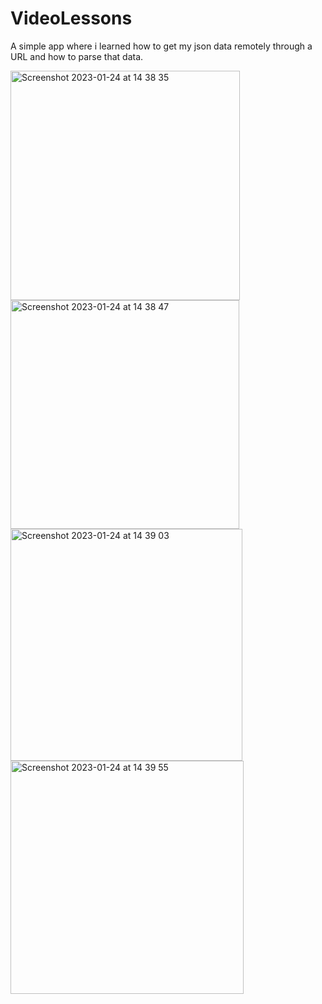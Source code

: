 # VideoLessons

A simple app where i learned how to get my json data remotely through a URL and how to parse that data.

<img width="367" alt="Screenshot 2023-01-24 at 14 38 35" src="https://user-images.githubusercontent.com/116273257/214293952-fb4c92c4-2a03-4172-9cac-56c4bde59af6.png"> <img width="366" alt="Screenshot 2023-01-24 at 14 38 47" src="https://user-images.githubusercontent.com/116273257/214293962-06bb1063-bf26-47ca-822b-87bfbb1a68f7.png"> <img width="371" alt="Screenshot 2023-01-24 at 14 39 03" src="https://user-images.githubusercontent.com/116273257/214293972-4c1add19-fbdd-4b62-beea-e6d0715fea0a.png"> <img width="373" alt="Screenshot 2023-01-24 at 14 39 55" src="https://user-images.githubusercontent.com/116273257/214293977-e8cb2c8b-7cb9-4b6c-9ab9-7dd81eb5e49b.png">



